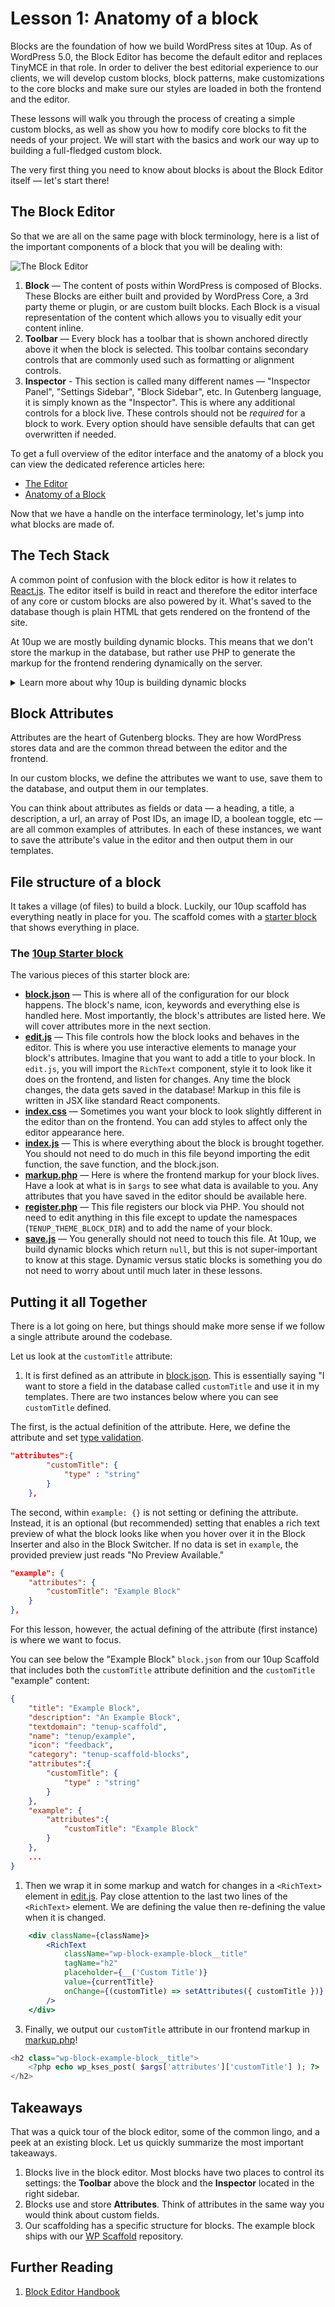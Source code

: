 # Lesson 1: Anatomy of a block

Blocks are the foundation of how we build WordPress sites at 10up. As of WordPress 5.0, the Block Editor has become the default editor and replaces TinyMCE in that role. In order to deliver the best editorial experience to our clients, we will develop custom blocks, block patterns, make customizations to the core blocks and make sure our styles are loaded in both the frontend and the editor.

These lessons will walk you through the process of creating a simple custom blocks, as well as show you how to modify core blocks to fit the needs of your project. We will start with the basics and work our way up to building a full-fledged custom block.

The very first thing you need to know about blocks is about the Block Editor itself — let's start there!

## The Block Editor

So that we are all on the same page with block terminology, here is a list of the important components of a block that you will be dealing with:

![The Block Editor](/img/gutenberg-interface-sketch.png)

1. **Block** — The content of posts within WordPress is composed of Blocks. These Blocks are either built and provided by WordPress Core, a 3rd party theme or plugin, or are custom built blocks. Each Block is a visual representation of the content which allows you to visually edit your content inline.
2. **Toolbar** — Every block has a toolbar that is shown anchored directly above it when the block is selected. This toolbar contains secondary controls that are commonly used such as formatting or alignment controls.
3. **Inspector** - This section is called many different names — "Inspector Panel", "Settings Sidebar", "Block Sidebar", etc. In Gutenberg language, it is simply known as the "Inspector". This is where any additional controls for a block live. These controls should not be _required_ for a block to work. Every option should have sensible defaults that can get overwritten if needed.

To get a full overview of the editor interface and the anatomy of a block you can view the dedicated reference articles here:

- [The Editor](../reference/01-Fundamentals/the-editor.md)
- [Anatomy of a Block](../reference/01-Fundamentals/a-block.md)

Now that we have a handle on the interface terminology, let's jump into what blocks are made of.

## The Tech Stack

A common point of confusion with the block editor is how it relates to [React.js](https://reactjs.org). The editor itself is build in react and therefore the editor interface of any core or custom blocks are also powered by it. What's saved to the database though is plain HTML that gets rendered on the frontend of the site.

At 10up we are mostly building dynamic blocks. This means that we don't store the markup in the database, but rather use PHP to generate the markup for the frontend rendering dynamically on the server.

<details>
<summary>Learn more about why 10up is building dynamic blocks</summary>
<p>

Most of the core blocks are build as static blocks. That means that they define a `save` method in their block registration which is used to generate the HTML markup that gets saved to the database.

This system cannot be used when you are working with dynamic data like rendering a list of the latest posts. Therefore the editor also allows blocks to define a `render_callback`. This render callback gets invoked every time the block gets rendered and therefore allows you to build the dynamic markup live on the server.

The problem when using static blocks however is, that all the markup is saved to the database. So when new options get added to a block, or when something in the markup needs to get changed this leads to a deprecation issue. When the block editor loads it parses the content and tries to generate the markup which should get saved to the database again. It then compares this newly generated string with what already exists in the database. And when the expected result does not match the actual result an error is thrown and the block shows a deprecation warning.

This can be managed by adding a `deprecation` to the block which allows it to recognize previous versions of itself and migrate them over to the new syntax.

However these migrations only get applied once a block is re opened in the editor and saved. Which means that it is not possible to make a side wide change that should affect all instances of a block.

Since managing the deprecations in a client environment where things are changing a lot is a large effort and we often need the ability to rollout changes site wide without having to manually re save every post dynamic blocks where the markup gets generated at the time of loading the page get around these issues. All that is saved in the database is a HTML comment containing the block name and a serialized JSON object containing all of the blocks attributes.

</p>
</details>

## Block Attributes

Attributes are the heart of Gutenberg blocks. They are how WordPress stores data and are the common thread between the editor and the frontend.

In our custom blocks, we define the attributes we want to use, save them to the database, and output them in our templates.

You can think about attributes as fields or data — a heading, a title, a description, a url, an array of Post IDs, an image ID, a boolean toggle, etc — are all common examples of attributes. In each of these instances, we want to save the attribute's value in the editor and then output them in our templates.

## File structure of a block

It takes a village (of files) to build a block. Luckily, our 10up scaffold has everything neatly in place for you. The scaffold comes with a [starter block](https://github.com/10up/wp-scaffold/tree/trunk/themes/10up-theme/includes/blocks/example-block)
 that shows everything in place.

### The [10up Starter block](https://github.com/10up/wp-scaffold/tree/trunk/themes/10up-theme/includes/blocks/example-block)

The various pieces of this starter block are:

- [**block.json**](https://github.com/10up/wp-scaffold/blob/trunk/themes/10up-theme/includes/blocks/example-block/block.json) — This is where all of the configuration for our block happens. The block's name, icon, keywords and everything else is handled here. Most importantly, the block's attributes are listed here. We will cover attributes more in the next section.
- [**edit.js**](https://github.com/10up/wp-scaffold/blob/trunk/themes/10up-theme/includes/blocks/example-block/edit.js) —  This file controls how the block looks and behaves in the editor. This is where you use interactive elements to manage your block's attributes. Imagine that you want to add a title to your block. In `edit.js`,  you will import the `RichText` component, style it to look like it does on the frontend, and listen for changes. Any time the block changes, the data gets saved in the database! Markup in this file is written in JSX like standard React components.
- [**index.css**](https://github.com/10up/wp-scaffold/blob/trunk/themes/10up-theme/includes/blocks/example-block/index.css) — Sometimes you want your block to look slightly different in the editor than on the frontend. You can add styles to affect only the editor appearance here.
- [**index.js**](https://github.com/10up/wp-scaffold/blob/trunk/themes/10up-theme/includes/blocks/example-block/index.js) — This is where everything about the block is brought together. You should not need to do much in this file beyond importing the edit function, the save function, and the block.json.
- [**markup.php**](https://github.com/10up/wp-scaffold/blob/trunk/themes/10up-theme/includes/blocks/example-block/markup.php) — Here is where the frontend markup for your block lives. Have a look at what is in `$args` to see what data is available to you. Any attributes that you have saved in the editor should be available here.
- [**register.php**](https://github.com/10up/wp-scaffold/blob/trunk/themes/10up-theme/includes/blocks/example-block/register.php) — This file registers our block via PHP. You should not need to edit anything in this file except to update the namespaces (`TENUP_THEME_BLOCK_DIR`) and to add the name of your block.
- [**save.js**](https://github.com/10up/wp-scaffold/blob/trunk/themes/10up-theme/includes/blocks/example-block/save.js) — You generally should not need to touch this file. At 10up, we build dynamic blocks which return `null`, but this is not super-important to know at this stage. Dynamic versus static blocks is something you do not need to worry about until much later in these lessons.

## Putting it all Together

There is a lot going on here, but things should make more sense if we follow a single attribute around the codebase.

Let us look at the `customTitle` attribute:

1. It is first defined as an attribute in [block.json](https://github.com/10up/wp-scaffold/blob/trunk/themes/10up-theme/includes/blocks/example-block/block.json#L15). This is essentially saying "I want to store a field in the database called `customTitle` and use it in my templates. There are two instances below where you can see `customTitle` defined.

The first, is the actual definition of the attribute. Here, we define the attribute and set [type validation](https://developer.wordpress.org/block-editor/reference-guides/block-api/block-attributes/#type-validation).

```json {2-4} title="block.json"
"attributes":{
		"customTitle": {
			"type" : "string"
		}
	},
```

The second, within `example: {}` is not setting or defining the attribute. Instead, it is an optional (but recommended) setting that enables a rich text preview of what the block looks like when you hover over it in the Block Inserter and also in the Block Switcher. If no data is set in `example`, the provided preview just reads "No Preview Available."

```json {3} title="block.json"
"example": {
	"attributes": {
		"customTitle": "Example Block"
	}
},
```

For this lesson, however, the actual defining of the attribute (first instance) is where we want to focus.

You can see below the "Example Block" `block.json` from our 10up Scaffold that includes both the `customTitle` attribute definition and the `customTitle` "example" content:

```json {9-11,15} title="block.json"
{
	"title": "Example Block",
	"description": "An Example Block",
	"textdomain": "tenup-scaffold",
	"name": "tenup/example",
	"icon": "feedback",
	"category": "tenup-scaffold-blocks",
	"attributes":{
		"customTitle": {
			"type" : "string"
		}
	},
	"example": {
		"attributes":{
			"customTitle": "Example Block"
		}
	},
	...
}
```

1. Then we wrap it in some markup and watch for changes in a `<RichText>` element in [edit.js](https://github.com/10up/wp-scaffold/blob/trunk/themes/10up-theme/includes/blocks/example-block/edit.js#L28). Pay close attention to the last two lines of the `<RichText>` element. We are defining the value then re-defining the value when it is changed.

```jsx title="edit.js" {6-7}
	<div className={className}>
		<RichText
			className="wp-block-example-block__title"
			tagName="h2"
			placeholder={__('Custom Title')}
			value={currentTitle}
			onChange={(customTitle) => setAttributes({ customTitle })}
		/>
	</div>
```

3. Finally, we output our `customTitle` attribute in our frontend markup in [markup.php](https://github.com/10up/wp-scaffold/blob/trunk/themes/10up-theme/includes/blocks/example-block/markup.php#L31)!

```php title="markup.php" {2}
<h2 class="wp-block-example-block__title">
	<?php echo wp_kses_post( $args['attributes']['customTitle'] ); ?>
</h2>
```

## Takeaways

That was a quick tour of the block editor, some of the common lingo, and a peek at an existing block. Let us quickly summarize the most important takeaways.

1. Blocks live in the block editor. Most blocks have two places to control its settings: the **Toolbar** above the block and the **Inspector** located in the right sidebar.
2. Blocks use and store **Attributes**. Think of attributes in the same way you would think about custom fields.
3. Our scaffolding has a specific structure for blocks. The example block ships with our [WP Scaffold](https://github.com/10up/wp-scaffold/tree/trunk/themes/10up-theme/includes/blocks/example-block) repository.

## Further Reading

1. [Block Editor Handbook](https://developer.wordpress.org/block-editor/)
